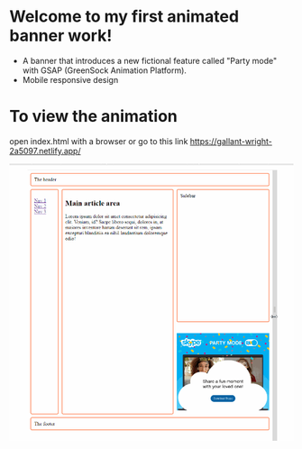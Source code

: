 # Welcome to my first animated banner work!

- A banner that introduces a new fictional feature called "Party mode" with GSAP (GreenSock Animation Platform).
- Mobile responsive design

# To view the animation
open index.html with a browser or 
go to this link https://gallant-wright-2a5097.netlify.app/


![alt text](https://github.com/ksm2920/banner/blob/main/assets/Banner.gif?raw=true)
